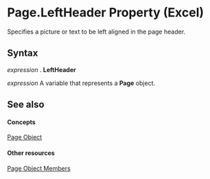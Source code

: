 
# Page.LeftHeader Property (Excel)

Specifies a picture or text to be left aligned in the page header.


## Syntax

 _expression_ . **LeftHeader**

 _expression_ A variable that represents a **Page** object.


## See also


#### Concepts


[Page Object](debd4537-af71-8699-b714-6854c3cf0fad.md)
#### Other resources


[Page Object Members](d9cb2764-7b24-1ca0-c8e3-3743e6fe7ff7.md)
